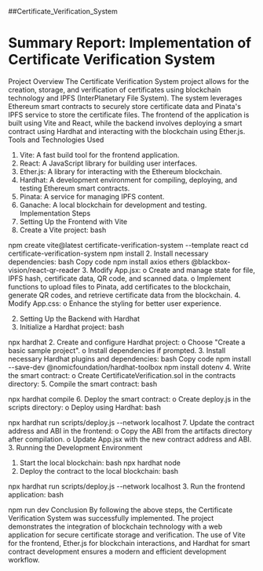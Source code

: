 ##Certificate_Verification_System

# Summary Report: Implementation of Certificate Verification System
Project Overview
The Certificate Verification System project allows for the creation, storage, and verification of certificates using blockchain technology and IPFS (InterPlanetary File System). The system leverages Ethereum smart contracts to securely store certificate data and Pinata's IPFS service to store the certificate files. The frontend of the application is built using Vite and React, while the backend involves deploying a smart contract using Hardhat and interacting with the blockchain using Ether.js.
Tools and Technologies Used
1.	Vite: A fast build tool for the frontend application.
2.	React: A JavaScript library for building user interfaces.
3.	Ether.js: A library for interacting with the Ethereum blockchain.
4.	Hardhat: A development environment for compiling, deploying, and testing Ethereum smart contracts.
5.	Pinata: A service for managing IPFS content.
6.	Ganache: A local blockchain for development and testing.
Implementation Steps
1. Setting Up the Frontend with Vite
1.	Create a Vite project:
bash

npm create vite@latest certificate-verification-system --template react
cd certificate-verification-system
npm install
2.	Install necessary dependencies:
bash
Copy code
npm install axios ethers @blackbox-vision/react-qr-reader
3.	Modify App.jsx:
o	Create and manage state for file, IPFS hash, certificate data, QR code, and scanned data.
o	Implement functions to upload files to Pinata, add certificates to the blockchain, generate QR codes, and retrieve certificate data from the blockchain.
4.	Modify App.css:
o	Enhance the styling for better user experience.

2. Setting Up the Backend with Hardhat
1.	Initialize a Hardhat project:
bash

npx hardhat
2.	Create and configure Hardhat project:
o	Choose "Create a basic sample project".
o	Install dependencies if prompted.
3.	Install necessary Hardhat plugins and dependencies:
bash
Copy code
npm install --save-dev @nomicfoundation/hardhat-toolbox
npm install dotenv
4.	Write the smart contract:
o	Create CertificateVerification.sol in the contracts directory:
5.	Compile the smart contract:
bash

npx hardhat compile
6.	Deploy the smart contract:
o	Create deploy.js in the scripts directory:
o	Deploy using Hardhat:
bash

npx hardhat run scripts/deploy.js --network localhost
7.	Update the contract address and ABI in the frontend:
o	Copy the ABI from the artifacts directory after compilation.
o	Update App.jsx with the new contract address and ABI.
3. Running the Development Environment
1.	Start the local blockchain:
bash
npx hardhat node
2.	Deploy the contract to the local blockchain:
bash

npx hardhat run scripts/deploy.js --network localhost
3.	Run the frontend application:
bash

npm run dev
Conclusion
By following the above steps, the Certificate Verification System was successfully implemented. The project demonstrates the integration of blockchain technology with a web application for secure certificate storage and verification. The use of Vite for the frontend, Ether.js for blockchain interactions, and Hardhat for smart contract development ensures a modern and efficient development workflow.


